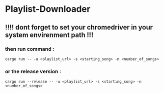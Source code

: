 # Playlist-Downloader

## !!!! dont forget to set your chromedriver in your system envirenment path !!!

### then run command :

``cargo run -- -u <playlist_url> -s <starting_song> -n <number_of_songs>``

### or the release version : 

``cargo run --release -- -u <playlist_url> -s <starting_song> -n <number_of_songs>``
